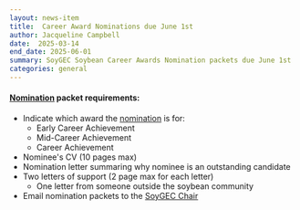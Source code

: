 ```yaml
---
layout: news-item
title:  Career Award Nominations due June 1st
author: Jacqueline Campbell
date:  2025-03-14
end_date: 2025-06-01
summary: SoyGEC Soybean Career Awards Nomination packets due June 1st
categories: general    
---
```

<h4><a href="/community/soygec/nominate.html">Nomination</a> packet requirements:</h4>
  <ul class="uk-list uk-list-decimal">
    <li>Indicate which award the <a href="/community/soygec/nominate.html">nomination</a> is for:
      <ul class="uk-list uk-list-hyphen uk-list-emphasis">
        <li>Early Career Achievement</li>
        <li>Mid-Career Achievement</li>
        <li>Career Achievement</li>
      </ul>
    </li>
    <li>Nominee's CV (10 pages max)</li>
    <li>Nomination letter summaring why nominee is an outstanding candidate</li>
    <li>Two letters of support (2 page max for each letter)
      <ul class="uk-list uk-list-hyphen uk-list-emphasis">
        <li>One letter from someone outside the soybean community</li>
      </ul>
    </li>
    <li>Email nomination packets to the <a href='mailto:Jamie.ORourke@usda.gov'>SoyGEC Chair</a></li>
  </ul>
